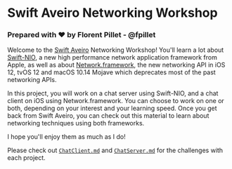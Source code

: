 # Swift Aveiro Networking Workshop

### Prepared with ❤️ by Florent Pillet - @fpillet

Welcome to the [Swift Aveiro](https://swiftavdeiro.xyz) Networking Workshop! You'll learn a lot about [Swift-NIO](https://github.com/apple/swift-nio), a new high performance network application framework from Apple, as well as about [Network.framework](https://developer.apple.com/documentation/network), the new networking API in iOS 12, tvOS 12 and macOS 10.14 Mojave which deprecates most of the past networking APIs.

In this project, you will work on a chat server using Swift-NIO, and a chat client on iOS using Network.framework. You can choose to work on one or both, depending on your interest and your learning speed. Once you get back from Swift Aveiro, you can check out this material to learn about networking techniques using both frameworks.

I hope you'll enjoy them as much as I do!

Please check out [`ChatClient.md`](ChatClient.md) and [`ChatServer.md`](ChatServer.md) for the challenges with each project.
